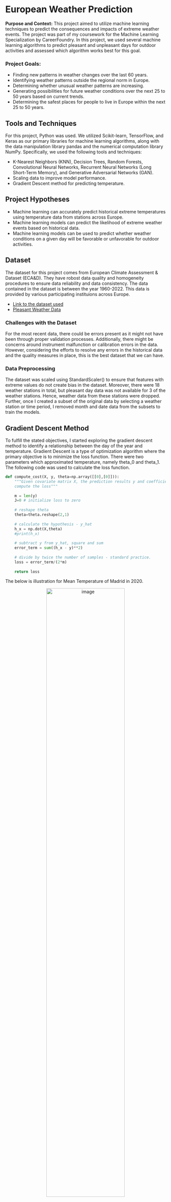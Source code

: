 # European Weather Prediction
**Purpose and Context:** This project aimed to utilize machine learning techniques to predict the consequences and impacts of extreme weather events. The project was part of my coursework for the Machine Learning Specialization by CareerFoundry. In this project, we used several machine learning algorithms to predict pleasant and unpleasant days for outdoor activities and assessed which algorithm works best for this goal.

### Project Goals:
* Finding new patterns in weather changes over the last 60 years.
* Identifying weather patterns outside the regional norm in Europe.
* Determining whether unusual weather patterns are increasing.
* Generating possibilities for future weather conditions over the next 25 to 50 years based on current trends.
* Determining the safest places for people to live in Europe within the next 25 to 50 years.

## Tools and Techniques
For this project, Python was used. We utilized Scikit-learn, TensorFlow, and Keras as our primary libraries for machine learning algorithms, along with the data manipulation library pandas and the numerical computation library NumPy. Specifically, we used the following tools and techniques:
* K-Nearest Neighbors (KNN), Decision Trees, Random Forests, Convolutional Neural Networks, Recurrent Neural Networks (Long Short-Term Memory), and Generative Adversarial Networks (GAN).
* Scaling data to improve model performance.
* Gradient Descent method for predicting temperature.

## Project Hypotheses
* Machine learning can accurately predict historical extreme temperatures using temperature data from stations across Europe.
* Machine learning models can predict the likelihood of extreme weather events based on historical data.
* Machine learning models can be used to predict whether weather conditions on a given day will be favorable or unfavorable for outdoor activities.

## Dataset
The dataset for this project comes from European Climate Assessment & Dataset (ECA&D). They have robost data quality and homogeneity procedures to ensure data reliability and data consistency. The data contained in the dataset is between the year 1960-2022. This data is provided by various participating instituions across Europe.  

* [Link to the dataset used](https://s3.amazonaws.com/coach-courses-us/public/courses/da-spec-ml/Scripts/A1/Dataset-weather-prediction-dataset-processed.csv)
* [Pleasant Weather Data](https://github.com/b-nirav/European-Weather-Predictions/blob/main/Original%20Data/Dataset-Answers-Weather_Prediction_Pleasant_Weather.csv)


### Challenges with the Dataset
For the most recent data, there could be errors present as it might not have been through proper validation processes. Additionally, there might be concerns around instrument malfunction or calibration errors in the data. However, considering the efforts to resolve any errors in the historical data and the quality measures in place, this is the best dataset that we can have.

### Data Preprocessing
The dataset was scaled using StandardScaler() to ensure that features with extreme values do not create bias in the dataset. Moreover, there were 18 weather stations in total, but pleasant day data was not available for 3 of the weather stations. Hence, weather data from these stations were dropped. Further, once I created a subset of the original data by selecting a weather station or time period, I removed month and date data from the subsets to train the models.


## Gradient Descent Method
To fulfill the stated objectives, I started exploring the gradient descent method to identify a relationship between the day of the year and temperature. Gradient Descent is a type of optimization algorithm where the primary objective is to minimize the loss function. There were two parameters which approximated temperature, namely theta_0 and theta_1. The following code was used to calculate the loss function.
``` python
def compute_cost(X, y, theta=np.array([[0],[0]])):
    """Given covariate matrix X, the prediction results y and coefficients theta
    compute the loss"""
    
    m = len(y)
    J=0 # initialize loss to zero
    
    # reshape theta
    theta=theta.reshape(2,1)
    
    # calculate the hypothesis - y_hat
    h_x = np.dot(X,theta)
    #print(h_x)
    
    # subtract y from y_hat, square and sum
    error_term = sum((h_x - y)**2)
    
    # divide by twice the number of samples - standard practice.
    loss = error_term/(2*m)
    
    return loss
```
The below is illustration for Mean Temperature of Madrid in 2020.

<div align = "center">
 <img width="70%" alt="image" src="https://github.com/user-attachments/assets/e8b5c733-d991-4b8d-924e-5e8831bbff8a">
</div>

* After about 100 iterations the loss function does not reduce further and the value of theta_0 and theta_1 stabilizes.
* For any station, and any year we can use gradient descent method to present temperature in terms of day of year as demonstrated here.

## Searching for Algorithm for Weather Prediction

One of the primary tasks of the project was to use the dataset and classify the days as pleasant or unpleasant. This same algorithm can be extended and used for identifying extreme weather conditions.

### K-Nearest Neighbours(KNN)
I started with one of the simpler methods for classification. Of course, I used the scaled dataset to train the model. Additionally, I used the train_test_split method from sklearn.model_selection to split the dataset into training and testing datasets.
```python
#
k_range = np.arange(1,5)
train_acc = np.empty(len(k_range))
test_acc = np.empty(len(k_range))
scores = {}
scores_list = []
for i, k in enumerate(k_range):
    print("i -", i)
    print("k -", k)
    knn = KNeighborsClassifier(n_neighbors=k)
    classifier = MultiOutputClassifier(knn, n_jobs=-1) 
    ## Fit the model on the training data.
    knn.fit(X_train, y_train)
    y_pred = knn.predict(X_test)
    train_acc[i] = knn.score(X_train, np.array(y_train)) 
    test_acc[i] = knn.score(X_test, np.array(y_test)) 
```

Following graph shows the training and testing accuracy for various number of neighbours:
<div align = "center">
    <img width="80%" alt="image" src="https://github.com/user-attachments/assets/8c6a19d1-9305-4769-83ed-824f9fa5313e">
</div>
I started with the number of neighbors equal to 1 and gradually increased it to 4 neighbors. From the graph above, we see that test accuracy falls sharply from 1 neighbor to 2 neighbors, reducing from 100% to 56%. The accuracy remains the same when we change to 3 neighbors and falls slightly when we increase to 4 neighbors, about 52% accuracy. In contrast, the train accuracy rises slowly from just above 42% with 1 neighbor to 45% with 4 neighbors.

The confusion matrix for all the weather stations:
<div align ="center">
    <img width="90%" alt="image" src="https://github.com/user-attachments/assets/728ae7ff-3897-4022-b429-74ff916e6bd4">
</div>
<div align ="center">
    <img width="90%" alt="image" src="https://github.com/user-attachments/assets/22e419e5-303d-4cf1-9361-565c4ddafc17">
</div>

Following were my observations:
* Considering the test accuracy results, I would say the algorithm is doing an average job of predicting the output.
* From the confusion matrix, it seems that the accuracy is high for predicting unpleasant days.
* In comparison, it is doing a poorer job of predicting pleasant days.
* The algorithm is giving 100% accuracy for the Sonnblick station as there is only 1 output for any combination of input.


### Decision Trees
Decision Trees are useful machine learning algorithms for classification. Decision Trees work by recursively splitting the data into subsets based on input features. They try to create homogeneous subsets by calculating the impurity of a node and reducing the impurity to 0.

There were two important hyperparameters that I looked at, criterion and min_samples_split. I considered the "gini" criterion to split the nodes of the tree and checked performance for different values of min_samples_split.
```python
weather_dt = DecisionTreeClassifier(criterion='gini', min_samples_split=10)
weather_dt.fit(X_train, y_train)

#training accuracy score using the cross validation method
y_pred_train = weather_dt.predict(X_train)
print('Train accuracy score: ',cross_val_score(weather_dt, X_train, y_train, cv = 3, scoring='accuracy').mean())

# y_test predictions
y_pred_test = weather_dt.predict(X_test)
# Accuracy of test data
accuracy_score(y_test, y_pred_test)
```
Train accuracy score:  0.6263072553707182
Test accuracy score: 0.6573719065876612

A snapshot from all the confusion matrices:
<div align = "center">
 <img width="80%" alt="image" src="https://github.com/user-attachments/assets/f309fbe9-b95d-49b9-aff6-8962919c05ff">
</div>

I tried pruning the decision tree by increasing the min_samples_split parameter. I found that the overall accuracy for the testing data improved a little, but in some cases, the accuracy worsened. For instance, in the case of Valentia, the pleasant days accuracy was very poor. The model predicted it correctly only 70 times out of 132 predictions! This might be because there are more unpleasant days recorded than pleasant days. Therefore, I don’t think pruning the decision tree might help.

### Multilayer Perceptron Model
One of the more basic but effective artificial neural networks is the Multilayer Perceptron Model. This model takes 3 important hyperparameters: the number of hidden layers and neurons, maximum iterations, and tolerance level. Following is one of the models that I developed to assess its accuracy:

```python
#Creating an ANN with 3 hidden layers 25 nodes each and 500 iterations
mlp = MLPClassifier(hidden_layer_sizes=(25,25,25), max_iter=500, tol=0.0001)

#Fit the data to the model
mlp.fit(X_train, y_train)
```
Following are the results:
<div align = "center">
    <img width="85%" alt="image" src="https://github.com/user-attachments/assets/0c17cf8f-b800-42cd-9f15-d262a39ce9fb">

</div>

In my opinion, three hidden layers of 35 nodes each, with 1000 iterations and a 0.0001 tolerance level, worked the best for testing accuracy. However, we will use other neural networks with regularization techniques to improve these results.


### Hierarchical Clustering
I then looked at unsupervised machine learning algorithms to see if they could produce meaningful clusters. I plotted dendrograms to observe how these clusters are formed. There were several methods to calculate the distance between clusters, such as the 'single', 'complete', 'average', and 'ward' methods. I examined all the methods for selected years and created a crosstab to find the intersection of clusters created and pleasant and unpleasant days.

```python
# Clusters and Dendograms using 'average' method
dist_sin = linkage(df1_scaled,method="average")
plt.figure(figsize=(18,6))
dendrogram(dist_sin, leaf_rotation=90)
plt.xlabel('Index')
plt.ylabel('Distance')
plt.title('All Stations, Year 2010')
plt.suptitle("Dendrogram Average Method",fontsize=18)
plt.show()
```
<div align = "center">
  <img width="90%" alt="image" src="https://github.com/user-attachments/assets/5ea82653-7ffc-44c8-b9fd-524f146bffd8">
</div>

There are two major clusters immediately visible. There are also two small clusters, with one cluster having only one point.

The above example considered all weather stations across Europe for 2010. We can either focus on all weather stations across Europe at once or look at individual weather stations separately. We can also control how the distance between clusters is calculated.

The below demonstration shows crosstab for weather station DUSSELDORF.

```python
df1_AM[['DUSSELDORF_pleasant_weather','STOCKHOLM_pleasant_weather']] = 0
df1_AM.loc[:, ['DUSSELDORF_pleasant_weather','STOCKHOLM_pleasant_weather']] = ans.loc[ans['DATE'].dt.year == 2010, ['DUSSELDORF_pleasant_weather','STOCKHOLM_pleasant_weather']].values

#Cluster and pleasant days for DUSSELDORF
print('Dusseldorf pleasant days:\n')
pd.crosstab(index = [df1_AM['DUSSELDORF_pleasant_weather']],columns =df1_AM['cluster'])
```

```python
#Cluster and pleasant days for STOCKHOLM
print('Stockholm pleasant days:\n')
pd.crosstab(index = [df1_AM['STOCKHOLM_pleasant_weather']],columns =df1_AM['cluster'])
```
<div align = "center">
  <img width="45%" alt="image" src="https://github.com/user-attachments/assets/a729dc36-7d49-4c4f-9612-b55b31065e6e">
    &nbsp; &nbsp; &nbsp; &nbsp;
  <img width="45%" alt="image" src="https://github.com/user-attachments/assets/f98f6947-d257-41e1-a949-ee87cb652938">
</div>

For both the weather stations Dusseldorf and Stockholm, cluster 3 had almost all pleasant days. This means any day falling outside cluster 3 is likely to be unpleasant.

I think if we aim to find new weather patterns over the years, we can create clusters for each year. Then, we can analyze how these groups change to see if there are any significant changes that have taken place over time.


### Random Forests
Random forests are an ensemble learning algorithm that combines multiple decision trees to improve predictive performance. We can use them to identify important features related to extreme weather events. I used them for classification purposes using weather data from all stations for the period between 2012 and 2022. I used GridSearch() to find optimal hyperparameters to build this model.


```python
# creating a RF classifier
clf = RandomForestClassifier()

# Defining Grid Space
grid_space={'max_depth':[3,5,None],
              'n_estimators':[100,200],
              'max_features':[5,10,None],
              'min_samples_leaf':[2,3],
              'min_samples_split':[2,3,5],
             'criterion':['gini','entropy']
           }

start = time.time()
grid = GridSearchCV(clf,param_grid=grid_space,cv=3,scoring='accuracy', verbose=3, n_jobs=-1)
model_grid = grid.fit(X_train, y_train)
print('Search took %s minutes' % ((time.time() - start)/60))

# grid search results
print('Best GRID search hyperparameters are: '+str(model_grid.best_params_))
print('Best GRID search score is: '+str(model_grid.best_score_))
```
Best GRID search hyperparameters are: {'criterion': 'entropy', 'max_depth': None, 'max_features': None, 'min_samples_leaf': 2, 'min_samples_split': 2, 'n_estimators': 100}
Best GRID search score is: 0.6546885694729637

```python
# performing predictions on the test dataset
clf.fit(X_train, y_train)
y_pred = clf.predict(X_test)
# using metrics module for accuracy calculation
print("Model Accuracy: ", metrics.accuracy_score(y_test, y_pred))
```
Random Forest Classifier (with optimization) 61%

<div align = "center">
    <img width="80%" alt="image" src="https://github.com/user-attachments/assets/3f49116c-8954-48ad-b1f7-6e39f3ab722e">
</div>

The decision tree from the random forests classifier is very complex and incomprehensible. When I looked at individual stations with all years of data and performed GridSearch(), it was much simpler and comprehensible. Below is a model built for Maastricht for all years of data.
```python
#Grid_Space
grid_space={'max_depth':[2,3,5,None],
              'n_estimators':[50,100],
              'max_features':[5,10],
              'min_samples_leaf':[1,2,3],
              'min_samples_split':[2,3,5],
             'criterion':['gini','entropy']
           }
#Grid Search
grid = GridSearchCV(clf,param_grid=grid_space,cv=3,scoring='accuracy', verbose=3, n_jobs=-1)
model_grid = grid.fit(X_train, y_train)

# grid search results
print('Best GRID search hyperparameters are: '+str(model_grid.best_params_))
print('Best GRID search score is: '+str(model_grid.best_score_))
```
Best GRID search hyperparameters are: {'criterion': 'gini', 'max_depth': 3, 'max_features': 10, 'min_samples_leaf': 1, 'min_samples_split': 2, 'n_estimators': 50}
Best GRID search score is: 1.0

```python
# performing predictions on the test dataset
clf1 = RandomForestClassifier(n_estimators = 50, max_depth=3, max_features = 10, min_samples_leaf = 1, min_samples_split = 2,
                             criterion = 'gini')  
clf1.fit(X_train, y_train)
y_pred = clf.predict(X_test)
# using metrics module for accuracy calculation
print("Model Accuracy: ", metrics.accuracy_score(y_test, y_pred))
print("F1-Score: ", metrics.f1_score(y_test, y_pred))
```
Model Accuracy:  1.0
F1-Score:  1.0

The model had an accuracy of 100% and F-1 score of 100%. Following is one of the decison trees from the forest.
<div align = "center">
    <img width="80%" alt="image" src="https://github.com/user-attachments/assets/c27f99e6-da97-485d-8601-baedf6ea76de">
</div>

I then extracted important features for this decision tree.
```python
imp_features = clf1.feature_importances_
imp_features

%matplotlib inline
plt.style.use('fivethirtyeight')
# list of x locations for plotting
x_values = list(range(len(imp_features)))

plt.bar(x_values, imp_features, orientation = 'vertical')
plt.xticks(x_values, X_train.columns.to_list(), rotation='vertical',fontsize=10)
plt.ylabel('Importance',fontsize=10); plt.xlabel('Features',fontsize=10); plt.title('MAASTRICHT Feature Importance',fontsize=14);
plt.yticks(fontsize=10);
```
<div align = "center">
    <img width="80%" alt="image" src="https://github.com/user-attachments/assets/05d861b4-52fc-420d-b9c6-30cc1f1ab2f7">
</div>

In this case, maximum temperature, precipitation, and sunshine were important. Random forests can produce good resutls for individual stations.

### Convolutional Neural Network
A Convolutional Neural Network (CNN) is a deep learning algorithm and much more complex than a multilayer perceptron model. This model took over an hour to optimize as I trained it on the entire dataset due to the high number of hyperparameters involved. This required using BayesianOptimization() to find the best values for hyperparameters.
```python
# Create function
def bay_area(neurons, activation, kernel, optimizer, learning_rate, batch_size, epochs,
              layers1, layers2, normalization, dropout, dropout_rate): 
    optimizerL = ['SGD', 'Adam', 'RMSprop', 'Adadelta', 'Adagrad', 'Adamax', 'Nadam', 'Ftrl']
    activationL = ['relu', 'sigmoid', 'softplus', 'softsign', 'tanh', 'selu',
                   'elu', 'exponential', LeakyReLU,'relu']
    
    neurons = round(neurons)
    kernel = round(kernel)
    activation = activationL[round(activation)]
    optimizer = optimizerL[round(optimizer)]
    batch_size = round(batch_size)
    
    epochs = round(epochs)
    layers1 = round(layers1)
    layers2 = round(layers2)
    
    def cnn_model():
        model = Sequential()
        model.add(Conv1D(neurons, kernel_size=kernel,activation=activation, input_shape=(timesteps, input_dim)))
        #model.add(Conv1D(32, kernel_size=1,activation='relu', input_shape=(timesteps, input_dim)))
        
        if normalization > 0.5:
            model.add(BatchNormalization())
            
        for i in range(layers1):
            model.add(Dense(neurons, activation=activation)) #(neurons, activation=activation))
            
        if dropout > 0.5:
            model.add(Dropout(dropout_rate, seed=123))
            
        for i in range(layers2):
            model.add(Dense(neurons, activation=activation))
            
        model.add(MaxPooling1D())
        model.add(Flatten())
        model.add(Dense(n_classes, activation='softmax')) #sigmoid softmax
        # model.compile(loss='binary_crossentropy', optimizer=optimizer, metrics=['accuracy']) #categorical_crossentropy
        model.compile(loss='sparse_categorical_crossentropy', optimizer=optimizer, metrics=['accuracy']) #categorical_crossentropy
        return model
        
    es = EarlyStopping(monitor='accuracy', mode='max', verbose=2, patience=20)
    nn = KerasClassifier(build_fn=cnn_model, epochs=epochs, batch_size=batch_size, verbose=2)
    kfold = StratifiedKFold(n_splits=5, shuffle=True, random_state=123)
    score = cross_val_score(nn, X_train, y_train, scoring=score_acc, cv=kfold, fit_params={'callbacks':[es]}).mean()
    return score
```
```python
optimum = nn_opt.max['params']
print(optimum)
print(round(optimum['optimizer']))
```
{'activation': 2.79884089544096, 'batch_size': 460.14665762139765, 'dropout': 0.7296061783380641, 'dropout_rate': 0.19126724140656393, 'epochs': 90.97701940610612, 'kernel': 1.9444298503238986, 'layers1': 1.2391884918766034, 'layers2': 2.42648957444599, 'learning_rate': 0.7631771981307285, 'neurons': 60.51494778125466, 'normalization': 0.770967179954561, 'optimizer': 3.456569174550735}
3

I used these values to train the model which when trained gave an **accuracy of 96.96%.** 

```python
## Building CNN Model
epochs = 91
batch_size = 460
#n_hidden = 32

timesteps = len(X_train[0])
input_dim = len(X_train[0][0])
n_classes = 15 # There are 15 classes.
layers1 = 1
layers2 = 2
activation = 'softsign'
kernel = 2
neurons = 61
normalization = 0.770967179954561
dropout = 0.7296061783380641
dropout_rate = 0.19126724140656393
optimizer = 'Adadelta'
learning_rate = 0.7631771981307285

model = Sequential()
model.add(Conv1D(neurons, kernel_size=kernel, activation=activation, input_shape=(timesteps, input_dim)))

if normalization > 0.5:
    model.add(BatchNormalization())
    
for i in range(layers1):
    model.add(Dense(neurons, activation=activation))
    
if dropout > 0.5:
    model.add(Dropout(dropout_rate, seed=123))
    
for i in range(layers2):
    model.add(Dense(neurons, activation=activation))
    
model.add(MaxPooling1D())

model.add(Flatten())

model.add(Dense(n_classes, activation='softmax')) #softmax sigmoid

model.compile(loss='categorical_crossentropy', optimizer=Adadelta(learning_rate), metrics=['accuracy'])
```
```python
model.fit(X_train, y_train, batch_size=batch_size, epochs=epochs, verbose=2)
```
<div align = "center"
    <img width="80%" alt="image" src="https://github.com/user-attachments/assets/dcaf5c43-4696-438a-ac80-7a3cf6ead86c">
</div>

This is a much more useful model when we want to predict unpleasant and pleasant days for the entire dataset containing all 15 weather stations. In comparison, Random Forests had 100% accuracy for one station at a time and about 62% for all the stations.

**Note:**
* I have not optimized Recurrent Neural Networks (RNN) such as Long Short-Term Memory (LSTM), which works better with time-series data and can also be used if we aim to predict extreme weather events.
* CNN works well with image data and can be used for the classification of weather images into different categories describing weather events. I have added the script for weather image classification in the scripts folder. It had an accuracy of 93.33%.
* Scripts for Generative Adversarial Networks (GAN) have been left out of this presentation to make it more focused on classification algorithms. Nonetheless, they are available in the scripts folder if you want to check them out. They have the potential to visualize how future weather events can look if we train them on a sufficiently large dataset of images with extreme weather events.

## Conclusion and Recommendations

Extreme weather prediction is a very complex task, and there are numerous ways it can be done. One approach is using historical datasets of extreme weather events and training machine learning models with them. Based on the models I have developed, I created three thought experiments that would help predict extreme weather events in the future.

1. Clustering algorithms such as hierarchical clustering may help us find changes in weather patterns over time.
2. Classification algorithms such as Random Forests or CNN can be used to identify weather patterns that are outside regional norms and determine important features that may help us predict extreme weather events.
3. Generative adversarial networks (GANs) have the potential to generate images that will help us visualize future extreme weather events.

All three algorithms fulfill different objectives for European weather prediction and can be further developed:

* The algorithms with the highest accuracy after optimization were Random Forests (100%) and CNN (95.96%).
* We can further develop the second thought experiment that predicts future events using Random Forests (for identifying key features), CNN (for capturing intricate patterns), and LSTM for forecasting future events.
* Algorithms can be trained using image data on extreme weather events.

Among all the possibilities I have discussed, I would choose Random Forests to identify important features for extreme weather predictions and CNN to predict extreme weather events, as it had the highest accuracy for the entire dataset.


I hope you have found something useful. If you have any questions or suggestions for me, feel free to reach out via my [LinkedIn](https://www.linkedin.com/in/nirav-bariya/) profile or [email](mailto:nkb.bariya@gmail.com) me.  Have a great rest of the day!
